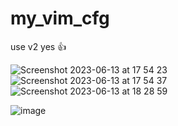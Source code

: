 # my_vim_cfg
use v2 yes 👍

![Screenshot 2023-06-13 at 17 54 23](https://github.com/lgp00/my_vim_cfg/assets/94550034/1019ea9c-2269-4877-8442-5da06c5e5707)
![Screenshot 2023-06-13 at 17 54 37](https://github.com/lgp00/my_vim_cfg/assets/94550034/5dc3c4e6-9536-4292-b1fd-44abedcfcab4)
![Screenshot 2023-06-13 at 18 28 59](https://github.com/lgp00/my_vim_cfg/assets/94550034/4776c39a-983e-47bb-a109-53362a9631ee)

![image](https://github.com/lgp00/my_vim_cfg/assets/94550034/7112ba77-2f96-4e90-8bc9-e7a635305633)
